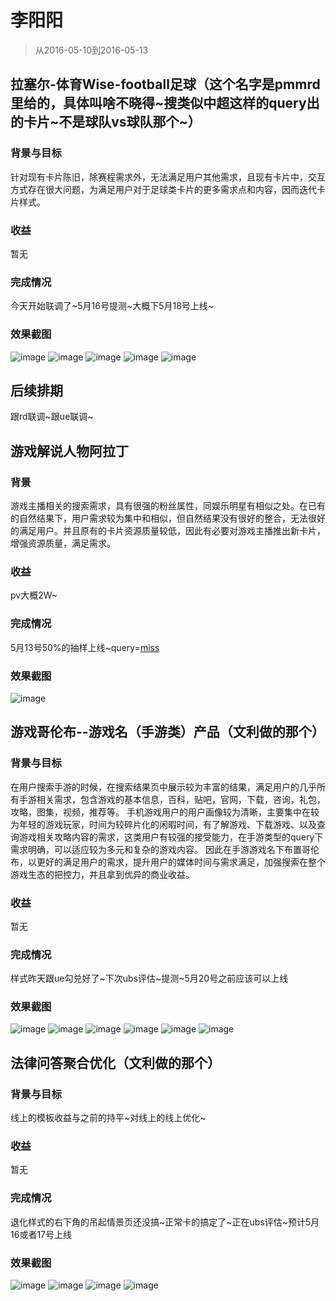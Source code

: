 # 李阳阳

> 从2016-05-10到2016-05-13


## 拉塞尔-体育Wise-football足球（这个名字是pmmrd里给的，具体叫啥不晓得~搜类似中超这样的query出的卡片~不是球队vs球队那个~）

### 背景与目标

针对现有卡片陈旧，除赛程需求外，无法满足用户其他需求，且现有卡片中，交互方式存在很大问题，为满足用户对于足球类卡片的更多需求点和内容，因而迭代卡片样式。

### 收益

暂无

### 完成情况

今天开始联调了~5月16号提测~大概下5月18号上线~

### 效果截图

![image](http://gitlab.baidu.com/psfe/ala-weeklyreport/uploads/bbaf9b287339d829f626d09256f0eec2/image.png)
![image](http://gitlab.baidu.com/psfe/ala-weeklyreport/uploads/f3d62a6298de33cc21e673a2d19e5b4e/image.png)
![image](http://gitlab.baidu.com/psfe/ala-weeklyreport/uploads/9dc2cb34cc0499f196287ac35f3679d4/image.png)
![image](http://gitlab.baidu.com/psfe/ala-weeklyreport/uploads/6e9df53ddbf3bc856fe9000cecdd7b25/image.png)
![image](http://gitlab.baidu.com/psfe/ala-weeklyreport/uploads/7cff178025b43d9cb6891ec83eaa7458/image.png)

## 后续排期

跟rd联调~跟ue联调~

## 游戏解说人物阿拉丁

### 背景

   游戏主播相关的搜索需求，具有很强的粉丝属性，同娱乐明星有相似之处。在已有的自然结果下，用户需求较为集中和相似，但自然结果没有很好的整合，无法很好的满足用户。并且原有的卡片资源质量较低，因此有必要对游戏主播推出新卡片，增强资源质量，满足需求。

### 收益

pv大概2W~

### 完成情况

5月13号50%的抽样上线~query=<a href="http://m.baidu.com/s?word=miss&sid=106278">miss</a>

### 效果截图

![image](http://gitlab.baidu.com/psfe/ala-weeklyreport/uploads/017804947f9260a01152b340a45a93ee/image.png)

## 游戏哥伦布--游戏名（手游类）产品（文利做的那个）

### 背景与目标

在用户搜索手游的时候，在搜索结果页中展示较为丰富的结果，满足用户的几乎所有手游相关需求，包含游戏的基本信息，百科，贴吧，官网，下载，咨询，礼包，攻略，图集，视频，推荐等。
手机游戏用户的用户画像较为清晰，主要集中在较为年轻的游戏玩家，时间为较碎片化的闲暇时间，有了解游戏、下载游戏、以及查询游戏相关攻略内容的需求，这类用户有较强的接受能力，在手游类型的query下需求明确，可以适应较为多元和复杂的游戏内容。
因此在手游游戏名下布置哥伦布，以更好的满足用户的需求，提升用户的媒体时间与需求满足，加强搜索在整个游戏生态的把控力，并且拿到优异的商业收益。

### 收益

暂无

### 完成情况

样式昨天跟ue勾兑好了~下次ubs评估~提测~5月20号之前应该可以上线

### 效果截图

![image](http://gitlab.baidu.com/psfe/ala-weeklyreport/uploads/7b49d7128ebba421563f5b5d5bfa15ec/image.png)
![image](http://gitlab.baidu.com/psfe/ala-weeklyreport/uploads/9bb0c3ae1adeca51a16cf180313c8095/image.png)
![image](http://gitlab.baidu.com/psfe/ala-weeklyreport/uploads/4fab96e745c0769bc2fe1e57935f4f48/image.png)
![image](http://gitlab.baidu.com/psfe/ala-weeklyreport/uploads/cbb70671dadbfc90dbb24ebd323e1294/image.png)
![image](http://gitlab.baidu.com/psfe/ala-weeklyreport/uploads/6c0053717f10e8fdc848e5bdf38d7936/image.png)
![image](http://gitlab.baidu.com/psfe/ala-weeklyreport/uploads/b4fdcb3a98c43fcf21e4a0e8e3a589af/image.png)

## 法律问答聚合优化（文利做的那个）

### 背景与目标

线上的模板收益与之前的持平~对线上的线上优化~

### 收益

暂无

### 完成情况

退化样式的右下角的吊起情景页还没搞~正常卡的搞定了~正在ubs评估~预计5月16或者17号上线

### 效果截图

![image](http://gitlab.baidu.com/psfe/ala-weeklyreport/uploads/66747c3aaf27c9df369a039c226eb5d7/image.png)
![image](http://gitlab.baidu.com/psfe/ala-weeklyreport/uploads/778666144c711c4a527a7ea1dfba8a90/image.png)
![image](http://gitlab.baidu.com/psfe/ala-weeklyreport/uploads/70b6f6bd41a936d9e4d7cdde2614cb6c/image.png)
![image](http://gitlab.baidu.com/psfe/ala-weeklyreport/uploads/c6c9c2c9050c9a8aea4032d4961ac227/image.png)